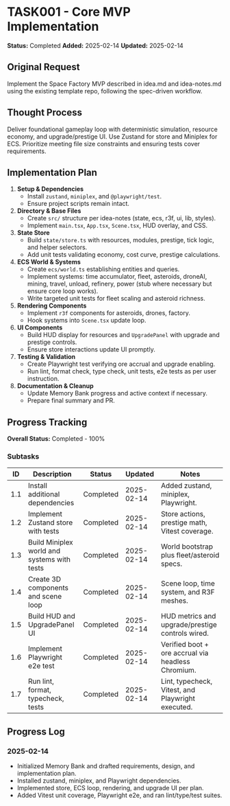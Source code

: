 # TASK001 - Core MVP Implementation

**Status:** Completed
**Added:** 2025-02-14
**Updated:** 2025-02-14

## Original Request

Implement the Space Factory MVP described in idea.md and idea-notes.md using the existing template repo, following the spec-driven workflow.

## Thought Process

Deliver foundational gameplay loop with deterministic simulation, resource economy, and upgrade/prestige UI. Use Zustand for store and Miniplex for ECS. Prioritize meeting file size constraints and ensuring tests cover requirements.

## Implementation Plan

1. **Setup & Dependencies**
   - Install `zustand`, `miniplex`, and `@playwright/test`.
   - Ensure project scripts remain intact.
2. **Directory & Base Files**
   - Create `src/` structure per idea-notes (state, ecs, r3f, ui, lib, styles).
   - Implement `main.tsx`, `App.tsx`, `Scene.tsx`, HUD overlay, and CSS.
3. **State Store**
   - Build `state/store.ts` with resources, modules, prestige, tick logic, and helper selectors.
   - Add unit tests validating economy, cost curve, prestige calculations.
4. **ECS World & Systems**
   - Create `ecs/world.ts` establishing entities and queries.
   - Implement systems: time accumulator, fleet, asteroids, droneAI, mining, travel, unload, refinery, power (stub where necessary but ensure core loop works).
   - Write targeted unit tests for fleet scaling and asteroid richness.
5. **Rendering Components**
   - Implement `r3f` components for asteroids, drones, factory.
   - Hook systems into `Scene.tsx` update loop.
6. **UI Components**
   - Build HUD display for resources and `UpgradePanel` with upgrade and prestige controls.
   - Ensure store interactions update UI promptly.
7. **Testing & Validation**
   - Create Playwright test verifying ore accrual and upgrade enabling.
   - Run lint, format check, type check, unit tests, e2e tests as per user instruction.
8. **Documentation & Cleanup**
   - Update Memory Bank progress and active context if necessary.
   - Prepare final summary and PR.

## Progress Tracking

**Overall Status:** Completed - 100%

### Subtasks

| ID  | Description                                 | Status    | Updated    | Notes                                              |
| --- | ------------------------------------------- | --------- | ---------- | -------------------------------------------------- |
| 1.1 | Install additional dependencies             | Completed | 2025-02-14 | Added zustand, miniplex, Playwright.               |
| 1.2 | Implement Zustand store with tests          | Completed | 2025-02-14 | Store actions, prestige math, Vitest coverage.     |
| 1.3 | Build Miniplex world and systems with tests | Completed | 2025-02-14 | World bootstrap plus fleet/asteroid specs.         |
| 1.4 | Create 3D components and scene loop         | Completed | 2025-02-14 | Scene loop, time system, and R3F meshes.           |
| 1.5 | Build HUD and UpgradePanel UI               | Completed | 2025-02-14 | HUD metrics and upgrade/prestige controls wired.   |
| 1.6 | Implement Playwright e2e test               | Completed | 2025-02-14 | Verified boot + ore accrual via headless Chromium. |
| 1.7 | Run lint, format, typecheck, tests          | Completed | 2025-02-14 | Lint, typecheck, Vitest, and Playwright executed.  |

## Progress Log

### 2025-02-14

- Initialized Memory Bank and drafted requirements, design, and implementation plan.
- Installed zustand, miniplex, and Playwright dependencies.
- Implemented store, ECS loop, rendering, and upgrade UI per plan.
- Added Vitest unit coverage, Playwright e2e, and ran lint/type/test suites.
